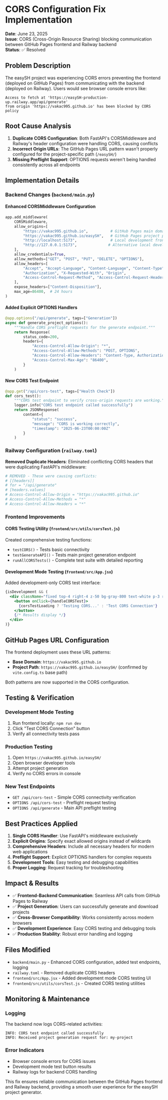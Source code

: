 # CORS Configuration Fix Implementation

**Date**: June 23, 2025  
**Issue**: CORS (Cross-Origin Resource Sharing) blocking communication between GitHub Pages frontend and Railway backend  
**Status**: ✅ Resolved

## Problem Description

The easySH project was experiencing CORS errors preventing the frontend (deployed on GitHub Pages) from communicating with the backend (deployed on Railway). Users would see browser console errors like:

```
Access to fetch at 'https://easySH-production-up.railway.app/api/generate' 
from origin 'https://vakac995.github.io' has been blocked by CORS policy
```

## Root Cause Analysis

1. **Duplicate CORS Configuration**: Both FastAPI's CORSMiddleware and Railway's header configuration were handling CORS, causing conflicts
2. **Incorrect Origin URLs**: The GitHub Pages URL pattern wasn't properly configured for the project-specific path (`/easySH/`)
3. **Missing Preflight Support**: OPTIONS requests weren't being handled consistently across all endpoints

## Implementation Details

### Backend Changes (`backend/main.py`)

#### Enhanced CORSMiddleware Configuration
```python
app.add_middleware(
    CORSMiddleware,
    allow_origins=[
        "https://vakac995.github.io",          # GitHub Pages main domain
        "https://vakac995.github.io/easySH",   # GitHub Pages project path
        "http://localhost:5173",               # Local development frontend
        "http://127.0.0.1:5173",              # Alternative local development
    ],
    allow_credentials=True,
    allow_methods=["GET", "POST", "PUT", "DELETE", "OPTIONS"],
    allow_headers=[
        "Accept", "Accept-Language", "Content-Language", "Content-Type",
        "Authorization", "X-Requested-With", "Origin",
        "Access-Control-Request-Method", "Access-Control-Request-Headers",
    ],
    expose_headers=["Content-Disposition"],
    max_age=86400,  # 24 hours
)
```

#### Added Explicit OPTIONS Handlers
```python
@app.options("/api/generate", tags=["Generation"])
async def generate_project_options():
    """Handle CORS preflight requests for the generate endpoint."""
    return Response(
        status_code=200,
        headers={
            "Access-Control-Allow-Origin": "*",
            "Access-Control-Allow-Methods": "POST, OPTIONS",
            "Access-Control-Allow-Headers": "Content-Type, Authorization, X-Requested-With",
            "Access-Control-Max-Age": "86400",
        }
    )
```

#### New CORS Test Endpoint
```python
@app.get("/api/cors-test", tags=["Health Check"])
def cors_test():
    """CORS test endpoint to verify cross-origin requests are working."""
    logger.info("CORS test endpoint called successfully")
    return JSONResponse(
        content={
            "status": "success", 
            "message": "CORS is working correctly",
            "timestamp": "2025-06-23T00:00:00Z"
        }
    )
```

### Railway Configuration (`railway.toml`)

**Removed Duplicate Headers**: Eliminated conflicting CORS headers that were duplicating FastAPI's middleware:

```toml
# REMOVED - These were causing conflicts:
# [[headers]]
# for = "/api/generate"
# [headers.values]
# Access-Control-Allow-Origin = "https://vakac995.github.io"
# Access-Control-Allow-Methods = "*"
# Access-Control-Allow-Headers = "*"
```

### Frontend Improvements

#### CORS Testing Utility (`frontend/src/utils/corsTest.js`)
Created comprehensive testing functions:
- `testCORS()` - Tests basic connectivity
- `testGenerateAPI()` - Tests main project generation endpoint  
- `runAllCORSTests()` - Complete test suite with detailed reporting

#### Development Mode Testing (`frontend/src/App.jsx`)
Added development-only CORS test interface:
```jsx
{isDevelopment && (
  <div className="fixed top-4 right-4 z-50 bg-gray-800 text-white p-3 rounded-lg">
    <button onClick={handleCORSTest}>
      {corsTestLoading ? 'Testing CORS...' : 'Test CORS Connection'}
    </button>
    {/* Results display */}
  </div>
)}
```

## GitHub Pages URL Configuration

The frontend deployment uses these URL patterns:
- **Base Domain**: `https://vakac995.github.io`
- **Project Path**: `https://vakac995.github.io/easySH/` (confirmed by `vite.config.ts` base path)

Both patterns are now supported in the CORS configuration.

## Testing & Verification

### Development Mode Testing
1. Run frontend locally: `npm run dev`
2. Click "Test CORS Connection" button
3. Verify all connectivity tests pass

### Production Testing
1. Open `https://vakac995.github.io/easySH/` 
2. Open browser developer tools
3. Attempt project generation
4. Verify no CORS errors in console

### New Test Endpoints
- `GET /api/cors-test` - Simple CORS connectivity verification
- `OPTIONS /api/cors-test` - Preflight request testing
- `OPTIONS /api/generate` - Main API preflight testing

## Best Practices Applied

1. **Single CORS Handler**: Use FastAPI's middleware exclusively
2. **Explicit Origins**: Specify exact allowed origins instead of wildcards  
3. **Comprehensive Headers**: Include all necessary headers for modern web applications
4. **Preflight Support**: Explicit OPTIONS handlers for complex requests
5. **Development Tools**: Easy testing and debugging capabilities
6. **Proper Logging**: Request tracking for troubleshooting

## Impact & Results

- ✅ **Frontend-Backend Communication**: Seamless API calls from GitHub Pages to Railway
- ✅ **Project Generation**: Users can successfully generate and download projects
- ✅ **Cross-Browser Compatibility**: Works consistently across modern browsers
- ✅ **Development Experience**: Easy CORS testing and debugging tools
- ✅ **Production Stability**: Robust error handling and logging

## Files Modified

- `backend/main.py` - Enhanced CORS configuration, added test endpoints, logging
- `railway.toml` - Removed duplicate CORS headers  
- `frontend/src/App.jsx` - Added development mode CORS testing UI
- `frontend/src/utils/corsTest.js` - Created CORS testing utilities

## Monitoring & Maintenance

### Logging
The backend now logs CORS-related activities:
```
INFO: CORS test endpoint called successfully
INFO: Received project generation request for: my-project
```

### Error Indicators
- Browser console errors for CORS issues
- Development mode test button results
- Railway logs for backend CORS handling

This fix ensures reliable communication between the GitHub Pages frontend and Railway backend, providing a smooth user experience for the easySH project generator.
